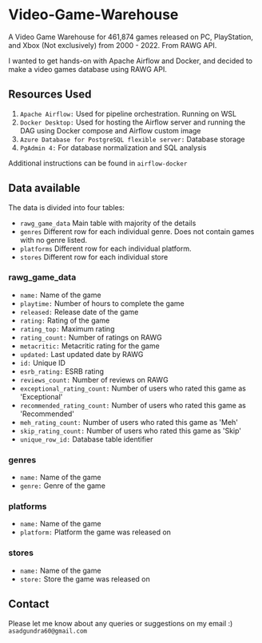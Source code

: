 # Video-Game-Warehouse
A Video Game Warehouse for 461,874 games released on PC, PlayStation, and Xbox (Not exclusively) from 2000 - 2022. From RAWG API.

I wanted to get hands-on with Apache Airflow and Docker, and decided to make a video games database using RAWG API. 
## Resources Used
1. `Apache Airflow:` Used for pipeline orchestration. Running on WSL
2. `Docker Desktop:` Used for hosting the Airflow server and running the DAG using Docker compose and Airflow custom image
3. `Azure Database for PostgreSQL flexible server:` Database storage
4. `PgAdmin 4:` For database normalization and SQL analysis

Additional instructions can be found in `airflow-docker`

## Data available
The data is divided into four tables: 
* `rawg_game_data` Main table with majority of the details
* `genres` Different row for each individual genre. Does not contain games with no genre listed.
* `platforms` Different row for each individual platform.
* `stores` Different row for each individual store

### rawg_game_data
* `name:` Name of the game
* `playtime:` Number of hours to complete the game
* `released:` Release date of the game
* `rating:` Rating of the game
* `rating_top:` Maximum rating
* `rating_count:` Number of ratings on RAWG
* `metacritic:` Metacritic rating for the game
* `updated:` Last updated date by RAWG
* `id:` Unique ID 
* `esrb_rating:` ESRB rating
* `reviews_count:` Number of reviews on RAWG
* `exceptional_rating_count:` Number of users who rated this game as 'Exceptional'
* `recommended_rating_count:` Number of users who rated this game as 'Recommended'
* `meh_rating_count:` Number of users who rated this game as 'Meh'
* `skip_rating_count:` Number of users who rated this game as 'Skip'
* `unique_row_id:` Database table identifier

### genres 
* `name:` Name of the game
* `genre:` Genre of the game

### platforms 
* `name:` Name of the game
* `platform:` Platform the game was released on

### stores 
* `name:` Name of the game
* `store:` Store the game was released on

## Contact
Please let me know about any queries or suggestions on my email :) `asadgundra60@gmail.com`






